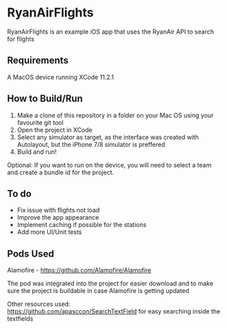 # RyanAirFlights

RyanAirFlights is an example iOS app that uses the RyanAir API to search for flights

## Requirements

A MacOS device running XCode 11.2.1

## How to Build/Run

1. Make a clone of this repository in a folder on your Mac OS using your favourite git tool  
2. Open the project in XCode
3. Select any simulator as target, as the interface was created with Autolayout, but the iPhone 7/8 simulator is preffered 
4. Build and run!

Optional: If you want to run on the device, you will need to select a team and create a bundle id for the project.

## To do

- Fix issue with flights not load
- Improve the app appearance
- Implement caching if possible for the stations
- Add more UI/Unit tests

## Pods Used

Alamofire - https://github.com/Alamofire/Alamofire

The pod was integrated into the project for easier download and to make sure the project is buildable in case Alamofire is getting updated

Other resources used:  
https://github.com/apasccon/SearchTextField for easy searching inside the textfields
